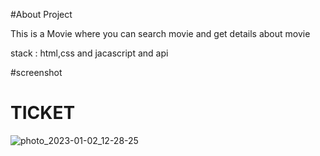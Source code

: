 #About Project 

This is a Movie where you can search movie and get details about movie

stack : html,css and jacascript and api

#screenshot





# TICKET 

![photo_2023-01-02_12-28-25](https://user-images.githubusercontent.com/71378462/213266879-e6541ea5-9c1b-4933-aa5a-9d121af364e3.jpg)


